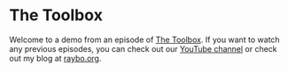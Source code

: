 # The Toolbox

Welcome to a demo from an episode of [The Toolbox](https://raybo.org/toolbox/0/). If you want to watch any previous episodes, you can check out our [YouTube channel](https://www.youtube.com/planetoftheweb) or check out my blog at [raybo.org](https://raybo.org).


